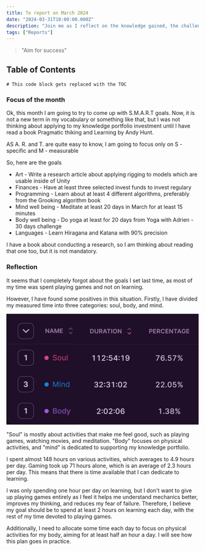 ```yaml
---
title: To report on March 2024
date: "2024-03-31T10:00:00.000Z"
description: "Join me as I reflect on the knowledge gained, the challenges conquered, and the hours dedicated to learning various subjects during the month of March 2024"
tags: ["Reports"]
---
```


> "Aim for success" 

## Table of Contents

```toc
# This code block gets replaced with the TOC
```

### Focus of the month

Ok, this month I am going to try to come up with S.M.A.R.T goals. Now, it is not a new term in my vocabulary or something like that, but I was not thinking about applying to my knowledge portfolio investment until I have read a book Pragmatic thiking and Learning by Andy Hunt.

AS A. R. and T. are quite easy to know, I am going to focus only on S - specific and M - measurable

So, here are the goals

* Art - Write a research article about applying rigging to models which are usable inside of Unity
* Finances -  Have at least three selected invest funds to invest regulary
* Programming - Learn about at least 4 different algorithms, preferably from the Grooking algorithm book
* Mind well being - Meditate at least 20 days in March for at least 15 minutes
* Body well being - Do yoga at least for 20 days from Yoga with Adrien - 30 days challenge
* Languages - Learn Hiragana and Katana with 90% precision

I have a book about conducting a research, so I am thinking about reading that one too, but it is not mandatory. 


### Reflection

It seems that I completely forgot about the goals I set last time, as most of my time was spent playing games and not on learning.

However, I have found some positives in this situation. Firstly, I have divided my measured time into three categories: soul, body, and mind.

![time](./mindbodysoul.png "Time spent")

"Soul" is mostly about activities that make me feel good, such as playing games, watching movies, and meditation. "Body" focuses on physical activities, and "mind" is dedicated to supporting my knowledge portfolio.

I spent almost 148 hours on various activities, which averages to 4.9 hours per day. Gaming took up 71 hours alone, which is an average of 2.3 hours per day. This means that there is time available that I can dedicate to learning.

I was only spending one hour per day on learning, but I don't want to give up playing games entirely as I feel it helps me understand mechanics better, improves my thinking, and reduces my fear of failure. Therefore, I believe my goal should be to spend at least 2 hours on learning each day, with the rest of my time devoted to playing games.

Additionally, I need to allocate some time each day to focus on physical activities for my body, aiming for at least half an hour a day. I will see how this plan goes in practice.